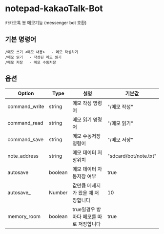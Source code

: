 # notepad-kakaoTalk-Bot
카카오톡 봇 메모기능 (messenger bot 호환)

## 기본 명령어
```
/메모 쓰기 <메모 내용>   - 메모 작성하기
/메모 읽기   - 작성된 메모 읽기
/메모 저장   - 메모 수동저장
```

## 옵션
| Option | Type | 설명 | 기본값 |  	
| --- | --- | --- | --- |
| command_write | string | 메모 작성 명령어 | "/메모 작성" |
| command_read | string | 메모 읽기 명령어 | "/메모 읽기" |
| command_save | string | 메모 수동저장 명령어 | "/메모 저장" |
| note_address | string | 메모 데이터 저장위치 | "sdcard/bot/note.txt" |
| autosave | boolean | 메모 데이터 자동저장 여부 | true |
| autosave_ | Number | 값만큼 메세지가 왔을 때 저장합니다 | 10 |
| memory_room | boolean | true일경우 방마다 메모를 따로 저장합니다 | true |
